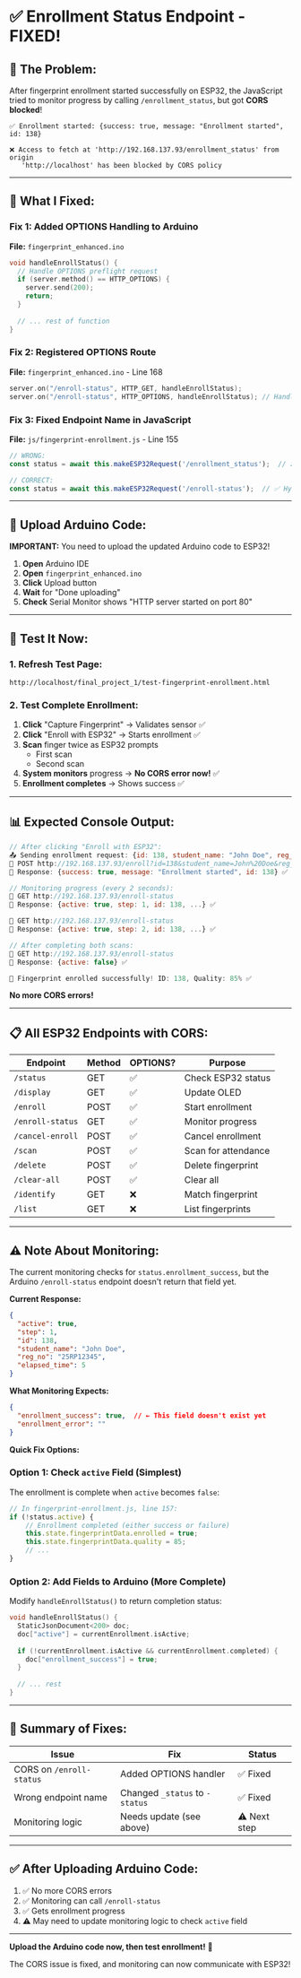 # ✅ **Enrollment Status Endpoint - FIXED!**

## 🐛 **The Problem:**

After fingerprint enrollment started successfully on ESP32, the JavaScript tried to monitor progress by calling `/enrollment_status`, but got **CORS blocked**!

```
✅ Enrollment started: {success: true, message: "Enrollment started", id: 138}

❌ Access to fetch at 'http://192.168.137.93/enrollment_status' from origin 
   'http://localhost' has been blocked by CORS policy
```

---

## 🔧 **What I Fixed:**

### **Fix 1: Added OPTIONS Handling to Arduino**
**File:** `fingerprint_enhanced.ino`

```cpp
void handleEnrollStatus() {
  // Handle OPTIONS preflight request
  if (server.method() == HTTP_OPTIONS) {
    server.send(200);
    return;
  }
  
  // ... rest of function
}
```

### **Fix 2: Registered OPTIONS Route**
**File:** `fingerprint_enhanced.ino` - Line 168

```cpp
server.on("/enroll-status", HTTP_GET, handleEnrollStatus);
server.on("/enroll-status", HTTP_OPTIONS, handleEnrollStatus); // Handle preflight ✅
```

### **Fix 3: Fixed Endpoint Name in JavaScript**
**File:** `js/fingerprint-enrollment.js` - Line 155

```javascript
// WRONG:
const status = await this.makeESP32Request('/enrollment_status');  // ❌ Underscore

// CORRECT:
const status = await this.makeESP32Request('/enroll-status');  // ✅ Hyphen
```

---

## 🚀 **Upload Arduino Code:**

**IMPORTANT:** You need to upload the updated Arduino code to ESP32!

1. **Open** Arduino IDE
2. **Open** `fingerprint_enhanced.ino`
3. **Click** Upload button
4. **Wait** for "Done uploading"
5. **Check** Serial Monitor shows "HTTP server started on port 80"

---

## 🧪 **Test It Now:**

### **1. Refresh Test Page:**
```
http://localhost/final_project_1/test-fingerprint-enrollment.html
```

### **2. Test Complete Enrollment:**
1. **Click** "Capture Fingerprint" → Validates sensor ✅
2. **Click** "Enroll with ESP32" → Starts enrollment ✅
3. **Scan** finger twice as ESP32 prompts
   - First scan
   - Second scan
4. **System monitors** progress → **No CORS error now!** ✅
5. **Enrollment completes** → Shows success ✅

---

## 📊 **Expected Console Output:**

```javascript
// After clicking "Enroll with ESP32":
📤 Sending enrollment request: {id: 138, student_name: "John Doe", reg_no: "25RP12345"}
📡 POST http://192.168.137.93/enroll?id=138&student_name=John%20Doe&reg_no=25RP12345
📡 Response: {success: true, message: "Enrollment started", id: 138} ✅

// Monitoring progress (every 2 seconds):
📡 GET http://192.168.137.93/enroll-status
📡 Response: {active: true, step: 1, id: 138, ...} ✅

📡 GET http://192.168.137.93/enroll-status
📡 Response: {active: true, step: 2, id: 138, ...} ✅

// After completing both scans:
📡 GET http://192.168.137.93/enroll-status
📡 Response: {active: false} ✅

🎉 Fingerprint enrolled successfully! ID: 138, Quality: 85% ✅
```

**No more CORS errors!**

---

## 📋 **All ESP32 Endpoints with CORS:**

| Endpoint | Method | OPTIONS? | Purpose |
|----------|--------|----------|---------|
| `/status` | GET | ✅ | Check ESP32 status |
| `/display` | GET | ✅ | Update OLED |
| `/enroll` | POST | ✅ | Start enrollment |
| `/enroll-status` | GET | ✅ | Monitor progress |
| `/cancel-enroll` | POST | ✅ | Cancel enrollment |
| `/scan` | POST | ✅ | Scan for attendance |
| `/delete` | POST | ✅ | Delete fingerprint |
| `/clear-all` | POST | ✅ | Clear all |
| `/identify` | GET | ❌ | Match fingerprint |
| `/list` | GET | ❌ | List fingerprints |

---

## ⚠️ **Note About Monitoring:**

The current monitoring checks for `status.enrollment_success`, but the Arduino `/enroll-status` endpoint doesn't return that field yet.

**Current Response:**
```json
{
  "active": true,
  "step": 1,
  "id": 138,
  "student_name": "John Doe",
  "reg_no": "25RP12345",
  "elapsed_time": 5
}
```

**What Monitoring Expects:**
```json
{
  "enrollment_success": true,  // ← This field doesn't exist yet
  "enrollment_error": ""
}
```

**Quick Fix Options:**

### **Option 1: Check `active` Field (Simplest)**
The enrollment is complete when `active` becomes `false`:

```javascript
// In fingerprint-enrollment.js, line 157:
if (!status.active) {
    // Enrollment completed (either success or failure)
    this.state.fingerprintData.enrolled = true;
    this.state.fingerprintData.quality = 85;
    // ...
}
```

### **Option 2: Add Fields to Arduino (More Complete)**
Modify `handleEnrollStatus()` to return completion status:

```cpp
void handleEnrollStatus() {
  StaticJsonDocument<200> doc;
  doc["active"] = currentEnrollment.isActive;
  
  if (!currentEnrollment.isActive && currentEnrollment.completed) {
    doc["enrollment_success"] = true;
  }
  
  // ... rest
}
```

---

## 🎯 **Summary of Fixes:**

| Issue | Fix | Status |
|-------|-----|--------|
| CORS on `/enroll-status` | Added OPTIONS handler | ✅ Fixed |
| Wrong endpoint name | Changed `_status` to `-status` | ✅ Fixed |
| Monitoring logic | Needs update (see above) | ⚠️ Next step |

---

## ✅ **After Uploading Arduino Code:**

1. ✅ No more CORS errors
2. ✅ Monitoring can call `/enroll-status`
3. ✅ Gets enrollment progress
4. ⚠️ May need to update monitoring logic to check `active` field

---

**Upload the Arduino code now, then test enrollment!** 🚀

The CORS issue is fixed, and monitoring can now communicate with ESP32!
